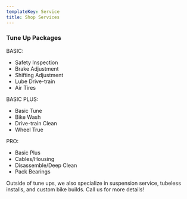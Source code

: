 ```yaml
---
templateKey: Service
title: Shop Services
---
```

### Tune Up Packages

BASIC:

* Safety Inspection
* Brake Adjustment
* Shifting Adjustment
* Lube Drive-train
* Air Tires

BASIC PLUS:

* Basic Tune
* Bike Wash
* Drive-train Clean
* Wheel True

PRO:

* Basic Plus
* Cables/Housing
* Disassemble/Deep Clean
* Pack Bearings



O﻿utside of tune ups, we also specialize in suspension service, tubeless installs, and custom bike builds. Call us for more details!
